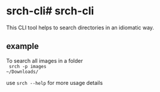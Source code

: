 # srch-cli# srch-cli

This CLI tool helps to search directories in an idiomatic way.

## example

To search all images in a folder <br>
<code> srch -p images ~/Downloads/ </code> <br>

use <code>srch --help</code> for more usage details
